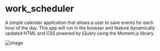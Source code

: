 # work_scheduler
A simple calendar application that allows a user to save events for each hour of the day.  This app will run in the browser and feature dynamically updated HTML and CSS powered by jQuery using the Moment.js library.

![image](https://user-images.githubusercontent.com/42756574/124209551-baa24880-dab7-11eb-9129-c99ce00b2253.png)

